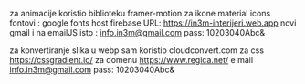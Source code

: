 za animacije koristio biblioteku framer-motion
za ikone material icons
fontovi : google fonts
host firebase  URL: https://in3m-interijeri.web.app
novi gmail i na emailJS isto : info.in3m@gmail.com  pass: 10203040Abc&

za konvertiranje slika u webp sam koristio cloudconvert.com
za css https://cssgradient.io/
za domenu https://www.regica.net/ e mail info.in3m@gmail.com pass: 10203040Abc&

